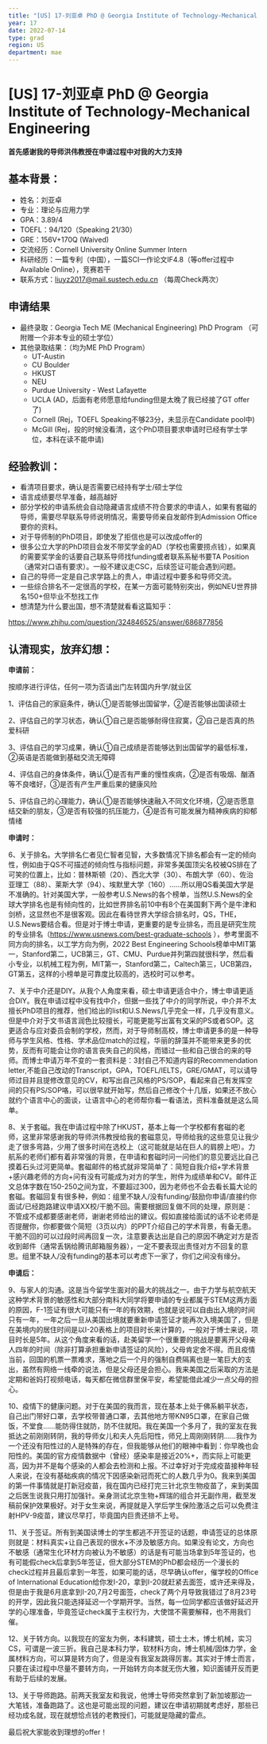 ```yaml
---
title: "[US] 17-刘亚卓 PhD @ Georgia Institute of Technology-Mechanical Engineering"
year: 17
date: 2022-07-14
type: grad
region: US
department: mae
---
```


# [US] 17-刘亚卓 PhD @ Georgia Institute of Technology-Mechanical Engineering

**首先感谢我的导师洪伟教授在申请过程中对我的大力支持**

## 基本背景：

- 姓名：刘亚卓
- 专业：理论与应用力学
- GPA：3.89/4
- TOEFL：94/120（Speaking 21/30）
- GRE：156V+170Q (Waived)
- 交流经历：Cornell University Online Summer Intern
- 科研经历：一篇专利（中国），一篇SCI一作论文IF4.8（等offer过程中Available Online），竞赛若干
- 联系方式：[liuyz2017@mail.sustech.edu.cn](mailto:liuyz2017@mail.sustech.edu.cn) （每周Check两次）

## 申请结果

- 最终录取：Georgia Tech ME (Mechanical Engineering) PhD Program （可附赠一个非本专业的硕士学位）
- 其他录取结果：（均为ME PhD Program）
  - UT-Austin
  - CU Boulder
  - HKUST
  - NEU
  - Purdue University - West Lafayette
  - UCLA (AD，后面有老师愿意给funding但是太晚了我已经接了GT offer了)
  - Cornell (Rej，TOEFL Speaking不够23分，未显示在Candidate pool中)
  - McGill (Rej，投的时候没看清，这个PhD项目要求申请时已经有学士学位，本科在读不能申请)

## 经验教训：

- 看清项目要求，确认是否需要已经持有学士/硕士学位
- 语言成绩要尽早准备，越高越好
- 部分学校的申请系统会自动隐藏语言成绩不符合要求的申请人，如果有套磁的导师，需要尽早联系导师说明情况，需要导师亲自发邮件到Admission Office要你的资料。
- 对于导师制的PhD项目，即使发了拒信也是可以改成offer的
- 很多公立大学的PhD项目会发不带奖学金的AD（学校也需要捞点钱），如果真的需要奖学金的话要自己联系导师找funding或者联系系秘书要TA Position（通常对口语有要求）。一般不建议走CSC，后续签证可能会遇到问题。
- 自己的导师一定是自己求学路上的贵人，申请过程中要多和导师交流。
- 一些综合排名不一定很高的学校，在某一方面可能特别突出，例如NEU世界排名150+但毕业不愁找工作
- 想清楚为什么要出国，想不清楚就看看这篇知乎：

https://www.zhihu.com/question/324846525/answer/686877856

## 认清现实，放弃幻想：

**申请前：**

按顺序进行评估，任何一项为否请出门左转国内升学/就业区

1、评估自己的家庭条件，确认①是否能够出国留学，②是否能够出国读硕士

2、评估自己的学习状态，确认①自己是否能够耐得住寂寞，②自己是否真的热爱科研

3、评估自己的学习成果，确认①自己成绩是否能够达到出国留学的最低标准，②英语是否能做到基础交流无障碍

4、评估自己的身体条件，确认①是否有严重的慢性疾病，②是否有吸烟、酗酒等不良嗜好，③是否有产生严重后果的健康风险

5、评估自己的心理能力，确认①是否能够快速融入不同文化环境，②是否愿意结交新的朋友，③是否有较强的抗压能力，④是否有可能发展为精神疾病的抑郁情绪

**申请时：**

6、关于排名。大学排名仁者见仁智者见智，大多数情况下排名都会有一定的倾向性，例如由于QS不可描述的倾向性与指标问题，非常多美国顶尖名校被QS排在了可笑的位置上，比如：普林斯顿（20）、西北大学（30）、布朗大学（60）、佐治亚理工（88）、莱斯大学（94）、埃默里大学（160）……所以用QS看美国大学是不准确的。针对美国大学，一般参考U.S.News的各个榜单，当然U.S.News的全球大学排名也是有倾向性的，比如世界排名前10中有8个在美国剩下两个是牛津和剑桥，这显然也不是很客观。因此在看待世界大学综合排名时，QS，THE，U.S.News要结合看。但是对于博士申请，更重要的是专业排名，而且是研究生院的专业排名（https://www.usnews.com/best-graduate-schools ），参考里面不同方向的排名，以工学方向为例，2022 Best Engineering Schools榜单中MIT第一，Stanford第二，UCB第三，GT、CMU、Purdue并列第四就很科学，然后看小专业，以机械工程为例，MIT第一，Stanford第二，Caltech第三，UCB第四，GT第五，这样的小榜单是可靠度比较高的，选校时可以参考。

7、关于中介还是DIY。从我个人角度来看，硕士申请更适合中介，博士申请更适合DIY。我在申请过程中没有找中介，但据一些找了中介的同学所说，中介并不太擅长PhD项目的推荐，他们给出的list和U.S.News几乎完全一样，几乎没有意义。但是中介对于文书语言润色比较擅长，可能更能写出富有文采的PS或者SOP。这更适合与应对委员会制的学校，然而，对于导师制高校，博士申请更多的是一种导师与学生风格、性格、学术品位match的过程，华丽的辞藻并不能带来更多的优势，反而有可能会让你的语言丧失自己的风格，而错过一些和自己很合的来的导师。而博士申请万年不变的一套资料是：3封自己不知道内容的Recommendation letter,不能自己改动的Transcript，GPA，TOEFL/IELTS，GRE/GMAT，可以请导师过目并且提修改意见的CV，和写出自己风格的PS/SOP，看起来自己有发挥空间的只有PS/SOP咯，可以很早就开始写，然后自己修改个十几版，如果还不放心就约个语言中心的面谈，让语言中心的老师帮你看一看语法，资料准备就是这么简单。

8、关于套磁。我在申请过程中除了HKUST，基本上每一个学校都有套磁的老师，这里非常感谢我的导师洪伟教授给我的套磁意见，导师给我的这些意见让我少走了很多弯路，少用了很多时间在选校上（这可能就是站在巨人的肩膀上吧）。力航系的老师们都有着非常强的背景，在申请和套磁时问一问他们的意见要远比自己摸着石头过河更简单。套磁邮件的格式就非常简单了：简短自我介绍+学术背景+感兴趣老师的方向+问有没有可能成为对方的学生，附件为成绩单和CV。邮件正文总体字数在150-250之间为宜，不要超过300，因为老师也不会去看长篇大论的套磁。套磁回复有很多种，例如：组里不缺人/没有funding/鼓励你申请/直接约你面试/已经跑路建议申请XX校/干脆不回。需要根据回复做不同的处理，原则是：不管成不成都要感谢老师，谢谢老师给出的建议。假如直接给面试的话不论老师是否提醒你，你都要做个简短（3页以内）的PPT介绍自己的学术背景，有备无患。干脆不回的可以过段时间再回复一次，注意要表达出是自己的原因不确定对方是否收到邮件（通常丢锅给腾讯邮箱服务器），一定不要表现出责怪对方不回复的意思。组里不缺人/没有funding的基本可以考虑下一家了，你们之间没有缘分。

**申请后：**

9、与家人的沟通。这是当今留学生面对的最大的挑战之一。由于力学与航空航天这种学术背景的敏感性和大部分南科大同学将要申请的专业都属于STEM这两方面的原因，F-1签证有很大可能只有一年的有效期，也就是说可以自由出入境的时间只有一年，一年之后一旦从美国出境就要重新申请签证才能再次入境美国了，但是在美境内的居住时间是以I-20表格上的项目时长来计算的，一般对于博士来说，项目时长是5年。从这个角度来看的话，赴美留学一个很重要的挑战是要离开父母亲人四年的时间（除非打算承担重新申请签证的风险），父母肯定舍不得。而且疫情当前，回国的机票一票难求，落地之后一个月的强制自费隔离也是一笔巨大的支出，虽然有网络一线牵的说法，但是父母还是会担心。我来美国之后采取的方法是定期和爸妈打视频电话，每天都在微信群里保平安，希望能借此减少一点父母的担心。

10、疫情下的健康问题。对于在美国的我而言，现在基本上处于佛系躺平状态，自己出门带好口罩，去学校带普通口罩，去其他地方带KN95口罩，在家自己做饭，不堂食……能防得住就防，防不住就阳。我在美国一个多月了，我的室友在我抵达之前刚刚转阴，我的导师女儿和夫人先后阳性，师兄上周刚刚转阴……我作为一个还没有阳性过的人是特殊的存在，但我能够从他们的眼神中看到：你早晚也会阳性的。美国的官方疫情数据中（曾经）感染率是接近20%+，而实际上可能更高，因为并不是每个感染的人都会去检测和上报。不过幸好对于完成疫苗接种年轻人来说，在没有基础疾病的情况下因感染新冠而死亡的人数几乎为0。我来到美国的第一件事情就是打新冠疫苗，我在国内已经打完三针北京生物疫苗了，来到美国之后医生说我只用打加强针。亲身测试北京生物+辉瑞的组合并无副作用，截至发稿前保护效果极好。对于女生来说，再提就是入学后学生保险激活之后可以免费注射HPV-9疫苗，建议尽早打，毕竟国内巨贵还排不上号。

11、关于签证。所有到美国读博士的学生都逃不开签证的话题，申请签证的总体原则就是：材料真实+让自己表现的很水+不涉及敏感方向。如果没有论文，方向也不敏感（通常生化环材方向被认为不敏感）的话是有可能当场拿到5年签证的，也有可能假check后拿到5年签证，但大部分STEM的PhD都会经历一个漫长的check过程并且最后拿到一年签，如果可能的话，尽早确认offer，催学校的Office of International Education给你发I-20，拿到I-20就赶紧去面签，或许还来得及，但是由于我是6月底拿到I-20,7月2号面签，check了两个月导致我错过了8月23号的开学，因此我只能选择延迟一个学期开学。当然，每一位同学都应该做好延迟开学的心理准备，毕竟签证check属于主权行为，大使馆不需要解释，也不用我们催。

12、关于转方向。以我现在的室友为例，本科建筑，硕士土木，博士机械，实习CS，可谓是一波三折。我自己是本科力学，软材料方向，博士机械/固体力学，金属材料方向，可以算是转方向了，但是没有我室友跳得厉害。其实对于博士而言，只要在读过程中尽量不要转方向，一开始转方向本就无伤大雅，知识面铺开反而更有助于后续的发展。

13、关于导师跑路。前两天我室友和我说，他博士导师突然拿到了新加坡那边一大笔钱，准备跑路了。这也是可能出现的问题，建议在申请初期就考虑好，那些已经功成名就，现在就想恰点钱的老教授们，可能就是隐藏的雷点。

最后祝大家能收到理想的offer！
